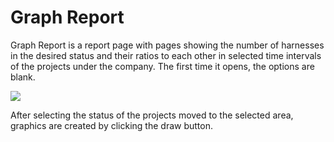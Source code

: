 # Graph Report

Graph Report is a report page with pages showing the number of harnesses in the desired status and their ratios to each other in selected time intervals of the projects under the company. The first time it opens, the options are blank.



![](../.gitbook/assets/graph\_report.PNG)

After selecting the status of the projects moved to the selected area, graphics are created by clicking the draw button.

